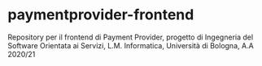 # paymentprovider-frontend
Repository per il frontend di Payment Provider, progetto di Ingegneria del Software Orientata ai Servizi, L.M. Informatica, Università di Bologna, A.A 2020/21